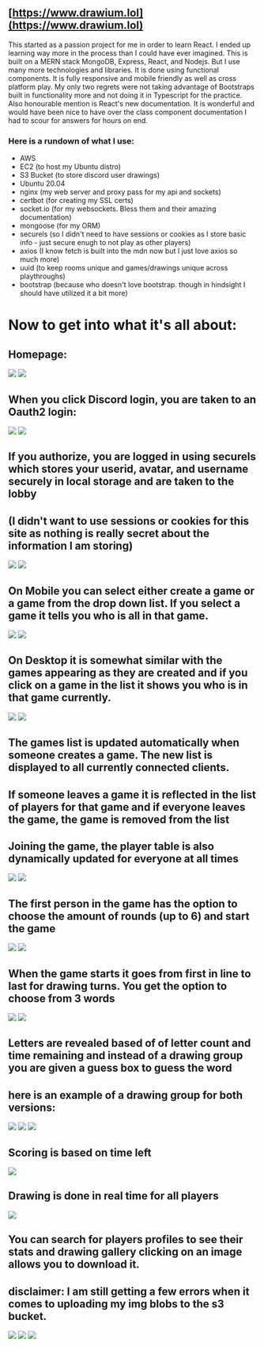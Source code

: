 ## [https://www.drawium.lol](https://www.drawium.lol)

This started as a passion project for me in order to learn React. I ended up learning way more in the process than I could have ever imagined.
This is built on a MERN stack MongoDB, Express, React, and Nodejs. But I use many more technologies and libraries. It is done using functional components.
It is fully responsive and mobile friendly as well as cross platform play. My only two regrets were not taking advantage of Bootstraps built in functionality more
and not doing it in Typescript for the practice. 
Also honourable mention is React's new documentation. It is wonderful and would have been nice to have over the class component documentation I had to scour for answers for hours on end.

### Here is a rundown of what I use:
- AWS
- EC2 (to host my Ubuntu distro)
- S3 Bucket (to store discord user drawings)
- Ubuntu 20.04
- nginx (my web server and proxy pass for my api and sockets)
- certbot (for creating my SSL certs)
- socket.io (for my websockets. Bless them and their amazing documentation)
- mongoose (for my ORM)
- securels (so I didn't need to have sessions or cookies as I store basic info - just secure enugh to not play as other players)
- axios (I know fetch is built into the mdn now but I just love axios so much more)
- uuid (to keep rooms unique and games/drawings unique across playthroughs)
- bootstrap (because who doesn't love bootstrap. though in hindsight I should have utilized it a bit more)

# Now to get into what it's all about:

## Homepage:
![](https://i.imgur.com/ojzyI8i.png)  ![](https://i.imgur.com/XCBnzdq.png) 

## When you click Discord login, you are taken to an Oauth2 login:
![](https://i.imgur.com/R69Lqui.png)   ![](https://i.imgur.com/ZGzw5IJ.png)


## If you authorize, you are logged in using securels which stores your userid, avatar, and username securely in local storage and are taken to the lobby
## (I didn't want to use sessions or cookies for this site as nothing is really secret about the information I am storing)

![](https://i.imgur.com/ok9sQAe.png)    ![](https://i.imgur.com/yYJ88x7.png)


## On Mobile you can select either create a game or a game from the drop down list. If you select a game it tells you who is all in that game.


![](https://i.imgur.com/GfUHKsT.png) ![](https://i.imgur.com/xINyZIb.png)

## On Desktop it is somewhat similar with the games appearing as they are created and if you click on a game in the list it shows you who is in that game currently.
![](https://i.imgur.com/03VWgk8.png) ![](https://i.imgur.com/HZ0Hmxa.png)

## The games list is updated automatically when someone creates a game. The new list is displayed to all currently connected clients. 
## If someone leaves a game it is reflected in the list of players for that game and if everyone leaves the game, the game is removed from the list

## Joining the game, the player table is also dynamically updated for everyone at all times
![](https://i.imgur.com/STkF8P8.png)  ![](https://i.imgur.com/aom2imz.png)

## The first person in the game has the option to choose the amount of rounds (up to 6) and start the game

![](https://i.imgur.com/rZrxguC.png) ![](https://i.imgur.com/vIHeShH.png)

## When the game starts it goes from first in line to last for drawing turns. You get the option to choose from 3 words

![](https://i.imgur.com/xzD4D5X.png)  ![](https://i.imgur.com/mRMSclP.png)

## Letters are revealed based of of letter count and time remaining and instead of a drawing group you are given a guess box to guess the word
## here is an example of a drawing group for both versions:

![](https://i.imgur.com/S9xhGfr.png)  ![](https://i.imgur.com/j25lAG0.png) ![](https://i.imgur.com/ED08eCG.png)

## Scoring is based on time left
![](https://i.imgur.com/h43Kq1P.png)

## Drawing is done in real time for all players

![](https://i.imgur.com/W1q491P.gif)


## You can search for players profiles to see their stats and drawing gallery clicking on an image allows you to download it.
## disclaimer: I am still getting a few errors when it comes to uploading my img blobs to the s3 bucket.

![](https://i.imgur.com/Z5w8Fpp.png)  ![](https://i.imgur.com/IkGJnKm.png)  ![](https://i.imgur.com/dvDiszS.png)
